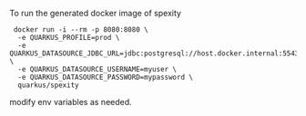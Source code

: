 To run the generated docker image of spexity

```shell
 docker run -i --rm -p 8080:8080 \                                                                         
  -e QUARKUS_PROFILE=prod \
  -e QUARKUS_DATASOURCE_JDBC_URL=jdbc:postgresql://host.docker.internal:55432/spexity \
  -e QUARKUS_DATASOURCE_USERNAME=myuser \
  -e QUARKUS_DATASOURCE_PASSWORD=mypassword \
  quarkus/spexity
```
modify env variables as needed.